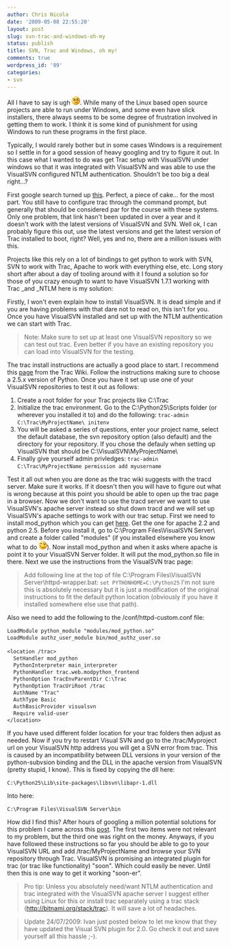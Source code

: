 ```yaml
---
author: Chris Nicola
date: '2009-05-08 22:55:20'
layout: post
slug: svn-trac-and-windows-oh-my
status: publish
title: SVN, Trac and Windows, oh my!
comments: true
wordpress_id: '89'
categories:
- svn
---
```


All I have to say is ugh ![Annoyed][1]. While many of the Linux based open source projects are able to run under Windows, and some even have slick installers, there always seems to be some degree of frustration involved in getting them to work. I think it is some kind of punishment for using Windows to run these programs in the first place. 

Typically, I would rarely bother but in some cases Windows is a requirement so I settle in for a good session of heavy googling and try to figure it out. In this case what I wanted to do was get Trac setup with VisualSVN under windows so that it was integrated with VisualSVN and was able to use the VisualSVN configured NTLM authentication. Shouldn't be too big a deal right...? 

<!--more-->

First google search turned up [this][2]. Perfect, a piece of cake… for the most part. You still have to configure trac through the command prompt, but generally that should be considered par for the course with these systems. Only one problem, that link hasn't been updated in over a year and it doesn't work with the latest versions of VisualSVN and SVN. Well ok, I can probably figure this out, use the latest versions and get the latest version of Trac installed to boot, right? Well, yes and no, there are a million issues with this. 

Projects like this rely on a lot of bindings to get python to work with SVN, SVN to work with Trac, Apache to work with everything else, etc. Long story short after about a day of tooling around with it I found a solution so for those of you crazy enough to want to have VisualSVN 1.7.1 working with Trac _and _NTLM here is my solution: 

Firstly, I won't even explain how to install VisualSVN. It is dead simple and if you are having problems with that dare not to read on, this isn't for you. Once you have VisualSVN installed and set up with the NTLM authentication we can start with Trac.

> Note: Make sure to set up at least one VisualSVN repository so we can test out trac. Even better if you have an existing repository you can load into VisualSVN for the testing.

The trac install instructions are actually a good place to start. I recommend this [page][3] from the Trac Wiki. Follow the instructions making sure to choose a 2.5.x version of Python. Once you have it set up use one of your VisualSVN repositories to test it out as follows:

  1. Create a root folder for your Trac projects like C:\Trac 
  2. Initialize the trac environment. Go to the C:\Python25\Scripts folder (or wherever you installed it to) and do the following: `trac-admin C:\Trac\MyProjectName\ initenv`
  3. You will be asked a series of questions, enter your project name, select the default database, the svn repository option (also default) and the directory for your repository. If you chose the defauly when setting up VisualSVN that should be C:\VisualSVN\MyProjectName\ 
  4. Finally give yourself admin privledges: `trac-admin C:\Trac\MyProjectName permission add myusername`

Test it all out when you are done as the trac wiki suggests with the tracd server. Make sure it works. If it doesn't then you will have to figure out what is wrong because at this point you should be able to open up the trac page in a browser. Now we don't want to use the tracd server we want to use VisualSVN's apache server instead so shut down tracd and we will set up VisualSVN's apache settings to work with our trac setup. First we need to install mod_python which you can get [here][4]. Get the one for apache 2.2 and python 2.5. Before you install it, go to C:\Program Files\VisualSVN Server\ and create a folder called "modules" (if you installed elsewhere you know what to do ![Winking smile][5]). Now install mod_python and when it asks where apache is point it to your VisualSVN Server folder. It will put the mod_python.so file in there. Next we use the instructions from the VisualSVN trac page:

> Add following line at the top of file C:\Program Files\VisualSVN Server\httpd-wrapper.bat: `set PYTHONHOME=C:\Python25` I'm not sure this is absolutely necessary but it is just a modification of the original instructions to fit the default python location (obviously if you have it installed somewhere else use that path).

Also we need to add the following to the /conf/httpd-custom.conf file:
    
    LoadModule python_module "modules/mod_python.so" 
    LoadModule authz_user_module bin/mod_authz_user.so
    
    <location /trac> 
      SetHandler mod_python 
      PythonInterpreter main_interpreter 
      PythonHandler trac.web.modpython_frontend 
      PythonOption TracEnvParentDir C:\Trac 
      PythonOption TracUriRoot /trac 
      AuthName "Trac" 
      AuthType Basic 
      AuthBasicProvider visualsvn 
      Require valid-user
    </location>
    

If you have used different folder location for your trac folders then adjust as needed. Now if you try to restart Visual SVN and go to the /trac/Myproject url on your VisualSVN http address you will get a SVN error from trac. This is caused by an incompatibility between DLL versions in your version of the python-subvsion binding and the DLL in the apache version from VisualSVN (pretty stupid, I know). This is fixed by copying the dll here: 
    
    C:\Python25\Lib\site-packages\libsvn\libapr-1.dll

Into here: 
    
    C:\Program Files\VisualSVN Server\bin

How did I find this? After hours of googling a million potential solutions for this problem I came across this [post][6]. The first two items were not relevant to my problem, but the third one was right on the money. Anyways, if you have followed these instructions so far you should be able to go to your VisualSVN URL and add /trac/MyProjectName and browse your SVN repository through Trac. VisualSVN is promising an integrated plugin for trac (or trac like functionality) "soon". Which could easily be never. Until then this is one way to get it working "soon-er".

> Pro tip: Unless you absolutely need/want NTLM authentication and trac integrated with the VisualSVN apache server I suggest either using Linux for this or install trac separately using a trac stack (http://bitnami.org/stack/trac). It will save a lot of headaches.

> Update 24/07/2009: Ivan just posted below to let me know that they have updated the Visual SVN plugin for 2.0. Go check it out and save yourself all this hassle ;-).

   [1]: /images/wlEmoticon-annoyed.png
   [2]: http://www.visualsvn.com/server/trac/
   [3]: http://trac.edgewall.org/wiki/TracOnWindows
   [4]: http://apache.sunsite.ualberta.ca/httpd/modpython/win/3.3.1/
   [5]: /images/wlEmoticon-winkingsmile.png
   [6]: http://www.mail-archive.com/trac-users@googlegroups.com/msg06937.html

